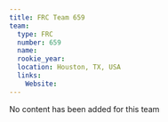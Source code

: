```yaml
---
title: FRC Team 659
team:
  type: FRC
  number: 659
  name: 
  rookie_year: 
  location: Houston, TX, USA
  links:
    Website: 
---
```

No content has been added for this team